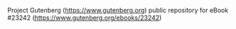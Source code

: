 Project Gutenberg (https://www.gutenberg.org) public repository for eBook #23242 (https://www.gutenberg.org/ebooks/23242)
